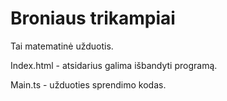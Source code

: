 # Broniaus trikampiai

Tai matematinė užduotis.

Index.html - atsidarius galima išbandyti programą.

Main.ts - užduoties sprendimo kodas.
